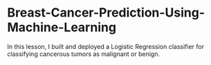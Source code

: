 # Breast-Cancer-Prediction-Using-Machine-Learning
In this lesson, I built and deployed a Logistic Regression classifier for classifying cancerous tumors as malignant or benign.
